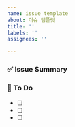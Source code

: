 ```yaml
---
name: issue template
about: 이슈 템플릿
title: ''
labels: ''
assignees: ''

---
```


### ✅ Issue Summary



### 📝 To Do

- [ ]
- [ ]
- [ ]
